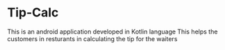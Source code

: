 # Tip-Calc
This is an android application developed in Kotlin language
This helps the customers in resturants in calculating the tip for the waiters
